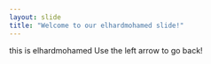 ```yaml
---
layout: slide
title: "Welcome to our elhardmohamed slide!"
---
```

this is elhardmohamed
Use the left arrow to go back!
